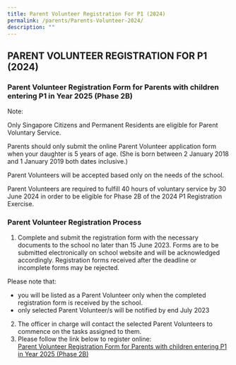 ```yaml
---
title: Parent Volunteer Registration For P1 (2024)
permalink: /parents/Parents-Volunteer-2024/
description: ""
---
```

## PARENT VOLUNTEER REGISTRATION FOR P1 (2024)

### Parent Volunteer Registration Form for Parents with children entering P1 in Year 2025 (Phase 2B)


Note:

Only Singapore Citizens and Permanent Residents are eligible for Parent Voluntary Service.

Parents should only submit the online Parent Volunteer application form when your daughter is 5 years of age. (She is born between 2 January 2018 and 1 January 2019 both dates inclusive.)

Parent Volunteers will be accepted based only on the needs of the school.

Parent Volunteers are required to fulfill 40 hours of voluntary service by 30 June 2024 in order to be eligible for Phase 2B of the 2024 P1 Registration Exercise.

### Parent Volunteer Registration Process


1) Complete and submit the registration form with the necessary documents to the school no later than 15 June 2023. Forms are to be submitted electronically on school website and will be acknowledged accordingly. Registration forms received after the deadline or incomplete forms may be rejected.  
      
Please note that: 
 - you will be listed as a Parent Volunteer only when the completed registration form is received by the school.
 - only selected Parent Volunteer/s will be notified by end July 2023


2) The officer in charge will contact the selected Parent Volunteers to commence on the tasks assigned to them.
3) Please follow the link below to register online:  
[Parent Volunteer Registration Form for Parents with children entering P1 in Year 2025 (Phase 2B)](https://form.gov.sg/5e69b6721db1b700110aa173)